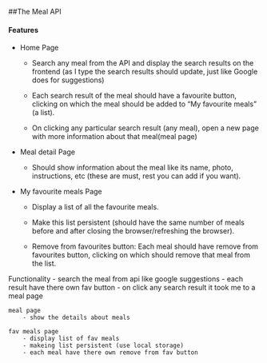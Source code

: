 ##The Meal API


#### Features 
- Home Page
    - Search any meal from the API and display the search results on the frontend (as I type the search results should update, just like Google does for suggestions)

    - Each search result of the meal should have a favourite button, clicking on which the meal should be added to “My favourite meals” (a list).

    - On clicking any particular search result (any meal), open a new page with more information about that meal(meal page)


- Meal detail Page
    - Should show information about the meal like its name, photo, instructions, etc (these are must, rest you can add if you want).


- My favourite meals Page
    - Display a list of all the favourite meals.
    - Make this list persistent (should have the same number of meals before and after closing the browser/refreshing the browser).

    - Remove from favourites button: Each meal should have remove from favourites button, clicking on which should remove that meal from the list.



Functionality
    - search the meal from api like google suggestions
    - each result have there own fav button
    - on click any search result it took me to a meal page

    meal page 
        - show the details about meals
    
    fav meals page
        - display list of fav meals
        - makeing list persistent (use local storage)
        - each meal have there own remove from fav button
